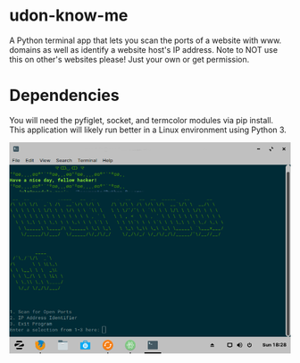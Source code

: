 # udon-know-me
A Python terminal app that lets you scan the ports of a website with www. domains as well as identify a website host's IP address. Note to NOT use this on other's websites please! Just your own or get permission.
# Dependencies
You will need the pyfiglet, socket, and termcolor modules via pip install. This application will likely run better in a  Linux environment using Python 3.<br/>

![demo](https://github.com/Noodulz/udon-know-me/blob/master/previewdemo.png)
